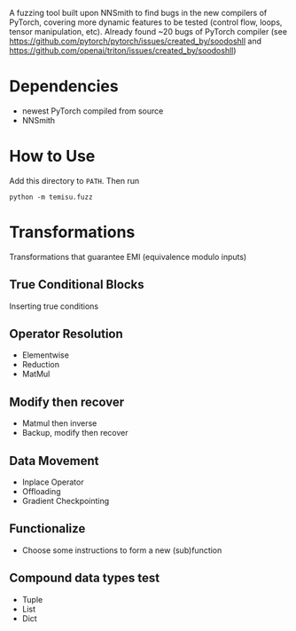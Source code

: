 A fuzzing tool built upon NNSmith to find bugs in the new compilers of PyTorch, covering more dynamic features to be tested (control flow, loops, tensor manipulation, etc). Already found ~20 bugs of PyTorch compiler (see https://github.com/pytorch/pytorch/issues/created_by/soodoshll and https://github.com/openai/triton/issues/created_by/soodoshll)


# Dependencies

 * newest PyTorch compiled from source
 * NNSmith

# How to Use

Add this directory to `PATH`. Then run

```
python -m temisu.fuzz
```

# Transformations

Transformations that guarantee EMI (equivalence modulo inputs)

## True Conditional Blocks

Inserting true conditions

## Operator Resolution

 * Elementwise
 * Reduction
 * MatMul

## Modify then recover

 * Matmul then inverse
 * Backup, modify then recover

## Data Movement
 * Inplace Operator
 * Offloading
 * Gradient Checkpointing

## Functionalize
 * Choose some instructions to form a new (sub)function

## Compound data types test
 * Tuple
 * List
 * Dict
